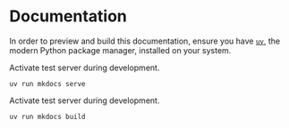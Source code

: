 # Documentation

In order to preview and build this documentation, ensure you have [`uv`](https://docs.astral.sh/uv/getting-started/installation/), the modern Python package manager, installed on your system.

Activate test server during development.

```shell
uv run mkdocs serve
```

Activate test server during development.

```shell
uv run mkdocs build
```

